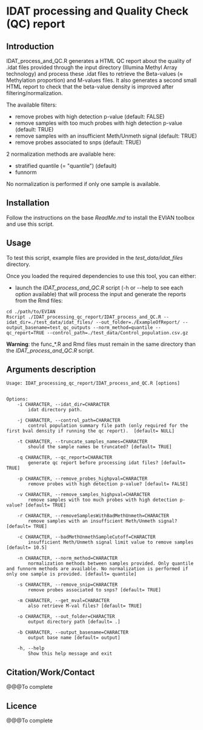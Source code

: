 # IDAT processing and Quality Check (QC) report

## Introduction

IDAT_process_and_QC.R generates a HTML QC report about the quality of .idat files provided through the input directory (Illumina Methyl Array technology) and process these .idat files to retrieve the Beta-values (≈ Methylation proportion) and M-values files. It also generates a second small HTML report to check that the beta-value density is improved after filtering/normalization.

The available filters:  
* remove probes with high detection p-value (default: FALSE)
* remove samples with too much probes with high detection p-value (default: TRUE)
* remove samples with an insufficient Meth/Unmeth signal (default: TRUE)
* remove probes associated to snps (default: TRUE)

2 normalization methods are available here:
* stratified quantile (= "quantile") (default) 
* funnorm  

No normalization is performed if only one sample is available.

## Installation

Follow the instructions on the base *ReadMe.md* to install the EVIAN toolbox and use this script.

## Usage

To test this script, example files are provided in the *test_data/idat_files* directory.

Once you loaded the required dependencies to use this tool, you can either:
* launch the *IDAT_process_and_QC.R* script (-h or --help to see each option available) that will process the input and generate the reports from the Rmd files:

```
cd ./path/to/EVIAN
Rscript ./IDAT_processing_qc_report/IDAT_process_and_QC.R --idat_dir=./test_data/idat_files/ --out_folder=./ExampleOfReport/ --output_basename=test_qc_outputs --norm_method=quantile --qc_report=TRUE --control_path=./test_data/Control_population.csv.gz
```

**Warning**: the func_*.R and Rmd files must remain in the same directory than the *IDAT_process_and_QC.R* script.

## Arguments description

```
Usage: IDAT_processing_qc_report/IDAT_process_and_QC.R [options]


Options:
	-i CHARACTER, --idat_dir=CHARACTER
		idat directory path.

	-j CHARACTER, --control_path=CHARACTER
		control population summary file path (only required for the first bval density if running the qc report).  [default= NULL]

	-t CHARACTER, --truncate_samples_names=CHARACTER
		should the sample names be truncated? [default= TRUE]

	-q CHARACTER, --qc_report=CHARACTER
		generate qc report before processing idat files? [default= TRUE]

	-p CHARACTER, --remove_probes_highpval=CHARACTER
		remove probes with high detection p-value? [default= FALSE]

	-v CHARACTER, --remove_samples_highpval=CHARACTER
		remove samples with too much probes with high detection p-value? [default= TRUE]

	-r CHARACTER, --removeSamplesWithBadMethUnmeth=CHARACTER
		remove samples with an insufficient Meth/Unmeth signal? [default= TRUE]

	-c CHARACTER, --badMethUnmethSampleCutoff=CHARACTER
		insufficient Meth/Unmeth signal limit value to remove samples [default= 10.5]

	-n CHARACTER, --norm_method=CHARACTER
		normalization methods between samples provided. Only quantile and funnorm methods are available. No normalization is performed if only one sample is provided. [default= quantile]

	-s CHARACTER, --remove_snip=CHARACTER
		remove probes associated to snps? [default= TRUE]

	-m CHARACTER, --get_mval=CHARACTER
		also retrieve M-val files? [default= TRUE]

	-o CHARACTER, --out_folder=CHARACTER
		output directory path [default= .]

	-b CHARACTER, --output_basename=CHARACTER
		output base name [default= output]

	-h, --help
		Show this help message and exit
```

## Citation/Work/Contact

@@@To complete

## Licence

@@@To complete

